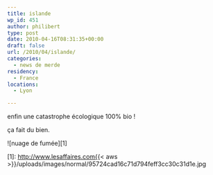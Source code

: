 ```yaml
---
title: islande
wp_id: 451
author: philibert
type: post
date: 2010-04-16T08:31:35+00:00
draft: false
url: /2010/04/islande/
categories:
  - news de merde
residency:
  - France
locations:
  - Lyon

---
```

enfin une catastrophe écologique 100% bio !

ça fait du bien.

![nuage de fumée][1]

 [1]: http://www.lesaffaires.com{{< aws >}}/uploads/images/normal/95724cad16c71d794feff3cc30c31d1e.jpg